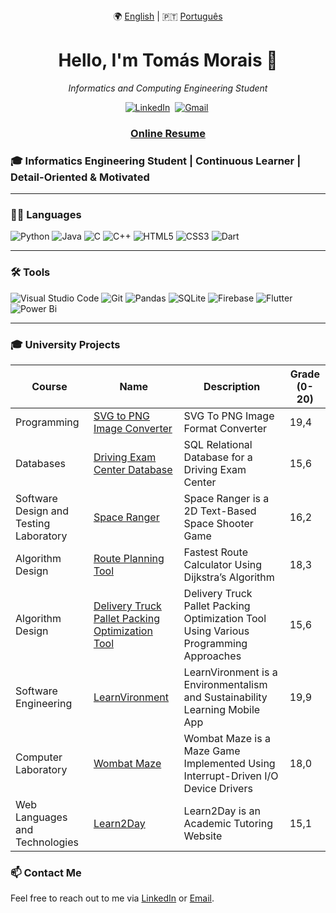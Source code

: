 <div align="center">
🌍 <a href="https://github.com/TM-1-3/TM-1-3/blob/main/README.md">English</a> | 🇵🇹 <a href="https://github.com/TM-1-3/TM-1-3-PT/blob/main/README.md">Português</a>
</div>


<h1 align="center"><b>Hello, I'm Tomás Morais 👋</b></h1>
<p align="center">
  <em>Informatics and Computing Engineering Student</em>
</p>

<p align="center">
  <a href="https://www.linkedin.com/in/tom%C3%A1s-morais-81592b34b/"><img src="https://img.shields.io/badge/linkedin-%230077B5.svg?&style=for-the-badge&logo=linkedin&logoColor=white" alt="LinkedIn" /></a>&nbsp;
  <a href="mailto:tomasmorais2017@gmail.com?subject=Hi"><img src="https://img.shields.io/badge/gmail-%23D14836.svg?&style=for-the-badge&logo=gmail&logoColor=white" alt="Gmail" /></a>&nbsp;
</p>

<h3 align="center"><a href="https://github.com/TM-1-3/TM-1-3/blob/main/CV-ENG.pdf">Online Resume</a></h3>

### 🎓 Informatics Engineering Student | Continuous Learner | Detail-Oriented & Motivated

---

### 🧑‍💻 **Languages**

![Python](https://img.shields.io/badge/python-3670A0?style=for-the-badge&logo=python&logoColor=ffdd54)
![Java](https://img.shields.io/badge/java-%23ED8B00.svg?style=for-the-badge&logo=openjdk&logoColor=white)
![C](https://img.shields.io/badge/C-00599C?style=for-the-badge&logo=c&logoColor=white)
![C++](https://img.shields.io/badge/C++-00599C?style=for-the-badge&logo=cplusplus&logoColor=white)
![HTML5](https://img.shields.io/badge/html5-%23E34F26.svg?style=for-the-badge&logo=html5&logoColor=white)
![CSS3](https://img.shields.io/badge/css3-%231572B6.svg?style=for-the-badge&logo=css3&logoColor=white)
![Dart](https://img.shields.io/badge/dart-%230175C2.svg?style=for-the-badge&logo=dart&logoColor=white)

---

### 🛠 **Tools**

![Visual Studio Code](https://img.shields.io/badge/Visual%20Studio%20Code-0078d7.svg?style=for-the-badge&logo=visual-studio-code&logoColor=white)
![Git](https://img.shields.io/badge/Git-F05032?style=for-the-badge&logo=git&logoColor=white)
![Pandas](https://img.shields.io/badge/pandas-%23150458.svg?style=for-the-badge&logo=pandas&logoColor=white)
![SQLite](https://img.shields.io/badge/sqlite-%2307405e.svg?style=for-the-badge&logo=sqlite&logoColor=white)
![Firebase](https://img.shields.io/badge/firebase-a08021?style=for-the-badge&logo=firebase&logoColor=ffcd34)
![Flutter](https://img.shields.io/badge/Flutter-%2302569B.svg?style=for-the-badge&logo=Flutter&logoColor=white)
![Power Bi](https://img.shields.io/badge/power_bi-F2C811?style=for-the-badge&logo=powerbi&logoColor=black)

---

### 🎓 **University Projects**

| Course                                 | Name      | Description                                                                                                                                                   | Grade (0-20) |
|----------------------------------------|-----------|---------------------------------------------------------------------------------------------------------------------------------------------------------------|-------------| 
| Programming |[SVG to PNG Image Converter](https://github.com/TM-1-3/SVG-To-PNG-Image-Converter)  | SVG To PNG Image Format Converter| 19,4       |
| Databases |[Driving Exam Center Database](https://github.com/TM-1-3/Driving-Exam-Center-Database)  | SQL Relational Database for a Driving Exam Center| 15,6     |
| Software Design and Testing Laboratory |[Space Ranger](https://github.com/TM-1-3/SpaceRanger)  | Space Ranger is a 2D Text-Based Space Shooter Game                                                                | 16,2        |
| Algorithm Design |[Route Planning Tool](https://github.com/TM-1-3/Route-Planning-Tool)  |Fastest Route Calculator Using Dijkstra’s Algorithm | 18,3      |
| Algorithm Design |[Delivery Truck Pallet Packing Optimization Tool](https://github.com/TM-1-3/Delivery-Truck-Pallet-Packing-Optimization-Tool)  | Delivery Truck Pallet Packing Optimization Tool Using Various Programming Approaches | 15,6 |      
| Software Engineering |[LearnVironment](https://github.com/TM-1-3/LearnVironment)  | LearnVironment is a Environmentalism and Sustainability Learning Mobile App| 19,9       |
| Computer Laboratory |[Wombat Maze](https://github.com/TM-1-3/WombatMaze)  | Wombat Maze is a Maze Game Implemented Using Interrupt-Driven I/O Device Drivers| 18,0     |
| Web Languages and Technologies |[Learn2Day](https://github.com/TM-1-3/Learn2Day)  | Learn2Day is an Academic Tutoring Website| 15,1   |




### 📫 Contact Me
Feel free to reach out to me via [LinkedIn](https://www.linkedin.com/in/tom%C3%A1s-morais-81592b34b/) or [Email](mailto:tomasmorais2017@gmail.com).

<!--
**Tiago5Carneiro/Tiago5Carneiro** is a ✨ _special_ ✨ repository because its `README.md` (this file) appears on your GitHub profile.

Here are some ideas to get you started:

- 🔭 I’m currently working on ...
- 🌱 I’m currently learning ...
- 👯 I’m looking to collaborate on ...
- 🤔 I’m looking for help with ...
- 💬 Ask me about ...
- 📫 How to reach me: ...
- 😄 Pronouns: ...
- ⚡ Fun fact: ...
-->

